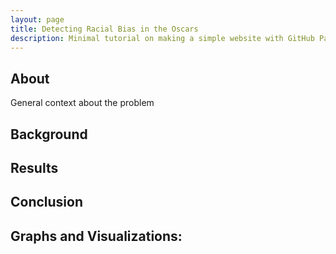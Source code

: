 ```yaml
---
layout: page
title: Detecting Racial Bias in the Oscars
description: Minimal tutorial on making a simple website with GitHub Pages
---
```


## About
General context about the problem

## Background

## Results

## Conclusion

## Graphs and Visualizations:

